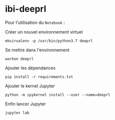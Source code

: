 # ibi-deeprl

Pour l'utilisation du `Notebook` :

Créer un nouvel environnement virtuel
```
mkvirualenv -p /usr/bin/python3.7 deeprl
```
Se mettre dans l'environnement
```
workon deeprl
```

Ajouter les dépendances
```
pip install -r requirements.txt
```
Ajouter le kernel Jupyter
```
python -m ipykernel install --user --name=deeprl
```

Enfin lancer Jupyter
```
jupyter lab
```

